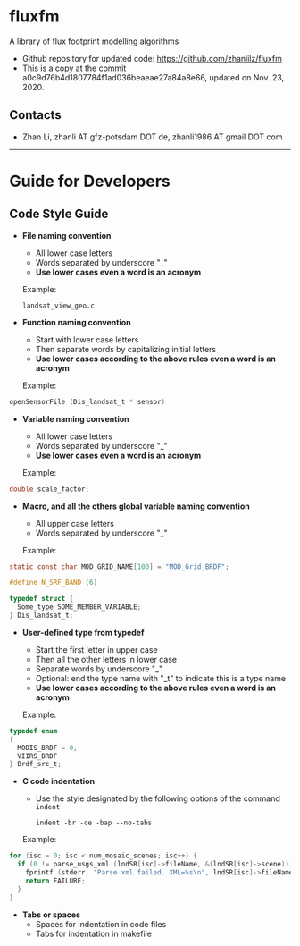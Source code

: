 # fluxfm
A library of flux footprint modelling algorithms

* Github repository for updated code: https://github.com/zhanlilz/fluxfm
* This is a copy at the commit a0c9d76b4d1807784f1ad036beaeae27a84a8e66,
  updated on Nov. 23, 2020.

## Contacts

* Zhan Li, zhanli AT gfz-potsdam DOT de, zhanli1986 AT gmail DOT com 

---
# Guide for Developers

## Code Style Guide
* __File naming convention__
    * All lower case letters
    * Words separated by underscore "\_"
    * __Use lower cases even a word is an acronym__

    Example: 

    `landsat_view_geo.c`

* __Function naming convention__
    * Start with lower case letters
    * Then separate words by capitalizing initial letters
    * __Use lower cases according to the above rules even a word is an acronym__

    Example:
    
```C
openSensorFile (Dis_landsat_t * sensor)
```
    
* __Variable naming convention__
    * All lower case letters
    * Words separated by underscore "\_"
    * __Use lower cases even a word is an acronym__
    
    Example:
  
```C
double scale_factor;
```

* __Macro, and all the others global variable naming convention__
    * All upper case letters
    * Words separated by underscore "\_"

    Example:

```C
static const char MOD_GRID_NAME[100] = "MOD_Grid_BRDF";

#define N_SRF_BAND (6)

typedef struct {
  Some_type SOME_MEMBER_VARIABLE;
} Dis_landsat_t;
```

* __User-defined type from typedef__
    * Start the first letter in upper case
    * Then all the other letters in lower case
    * Separate words by underscore "\_"
    * Optional: end the type name with "_t" to indicate this is a type name
    * __Use lower cases according to the above rules even a word is an acronym__
    
    Example:
    
```C
typedef enum
{
  MODIS_BRDF = 0,
  VIIRS_BRDF
} Brdf_src_t;
```
    
* __C code indentation__
    * Use the style designated by the following options of the command `indent`
        
        `indent -br -ce -bap --no-tabs`

    Example:
    
```C
for (isc = 0; isc < num_mosaic_scenes; isc++) {
  if (0 != parse_usgs_xml (lndSR[isc]->fileName, &(lndSR[isc]->scene))) {
    fprintf (stderr, "Parse xml failed. XML=%s\n", lndSR[isc]->fileName);
    return FAILURE;
  }
}
```

* __Tabs or spaces__
    * Spaces for indentation in code files
    * Tabs for indentation in makefile
